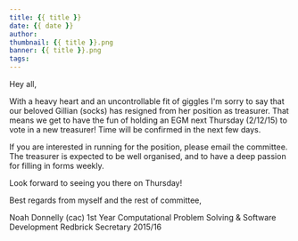 ```yaml
---
title: {{ title }}
date: {{ date }}
author:
thumbnail: {{ title }}.png
banner: {{ title }}.png
tags:
---
```

Hey all,

With a heavy heart and an uncontrollable fit of giggles I'm sorry to say
that our beloved Gillian (socks) has resigned from her position as
treasurer. That means we get to have the fun of holding an EGM next
Thursday (2/12/15) to vote in a new treasurer! Time will be confirmed in
the next few days.

If you are interested in running for the position, please email the
committee. The treasurer is expected to be well organised, and to have a
deep passion for filling in forms weekly.

Look forward to seeing you there on Thursday!

Best regards from myself and the rest of committee,

Noah Donnelly (cac)
1st Year Computational Problem Solving & Software Development
Redbrick Secretary 2015/16




